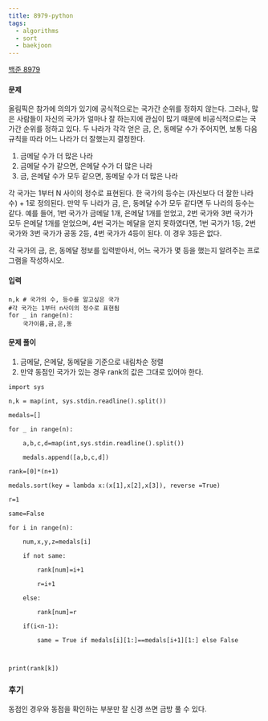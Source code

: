 ```yaml
---
title: 8979-python
tags:
  - algorithms
  - sort
  - baekjoon
---
```

[백준 8979](https://www.acmicpc.net/problem/8979)
#### 문제
올림픽은 참가에 의의가 있기에 공식적으로는 국가간 순위를 정하지 않는다. 그러나, 많은 사람들이 자신의 국가가 얼마나 잘 하는지에 관심이 많기 때문에 비공식적으로는 국가간 순위를 정하고 있다. 두 나라가 각각 얻은 금, 은, 동메달 수가 주어지면, 보통 다음 규칙을 따라 어느 나라가 더 잘했는지 결정한다.

1. 금메달 수가 더 많은 나라 
2. 금메달 수가 같으면, 은메달 수가 더 많은 나라
3. 금, 은메달 수가 모두 같으면, 동메달 수가 더 많은 나라 

각 국가는 1부터 N 사이의 정수로 표현된다. 한 국가의 등수는 (자신보다 더 잘한 나라 수) + 1로 정의된다. 만약 두 나라가 금, 은, 동메달 수가 모두 같다면 두 나라의 등수는 같다. 예를 들어, 1번 국가가 금메달 1개, 은메달 1개를 얻었고, 2번 국가와 3번 국가가 모두 은메달 1개를 얻었으며, 4번 국가는 메달을 얻지 못하였다면, 1번 국가가 1등, 2번 국가와 3번 국가가 공동 2등, 4번 국가가 4등이 된다. 이 경우 3등은 없다. 

각 국가의 금, 은, 동메달 정보를 입력받아서, 어느 국가가 몇 등을 했는지 알려주는 프로그램을 작성하시오.

#### 입력
```
n,k # 국가의 수, 등수를 알고싶은 국가
#각 국가는 1부터 n사이의 정수로 표현됨
for _ in range(n):
	국가이름,금,은,동
```

#### 문제 풀이
1. 금메달, 은메달, 동메달을 기준으로 내림차순 정렬
2. 만약 동점인 국가가 있는 경우 rank의 값은 그대로 있어야 한다.

```
import sys

n,k = map(int, sys.stdin.readline().split())

medals=[]

for _ in range(n):

    a,b,c,d=map(int,sys.stdin.readline().split())

    medals.append([a,b,c,d])

rank=[0]*(n+1)

medals.sort(key = lambda x:(x[1],x[2],x[3]), reverse =True)

r=1

same=False

for i in range(n):

    num,x,y,z=medals[i]

    if not same:

        rank[num]=i+1

        r=i+1

    else:

        rank[num]=r

    if(i<n-1):

        same = True if medals[i][1:]==medals[i+1][1:] else False

  

print(rank[k])

```

### 후기
동점인 경우와 동점을 확인하는 부분만 잘 신경 쓰면 금방 풀 수 있다.